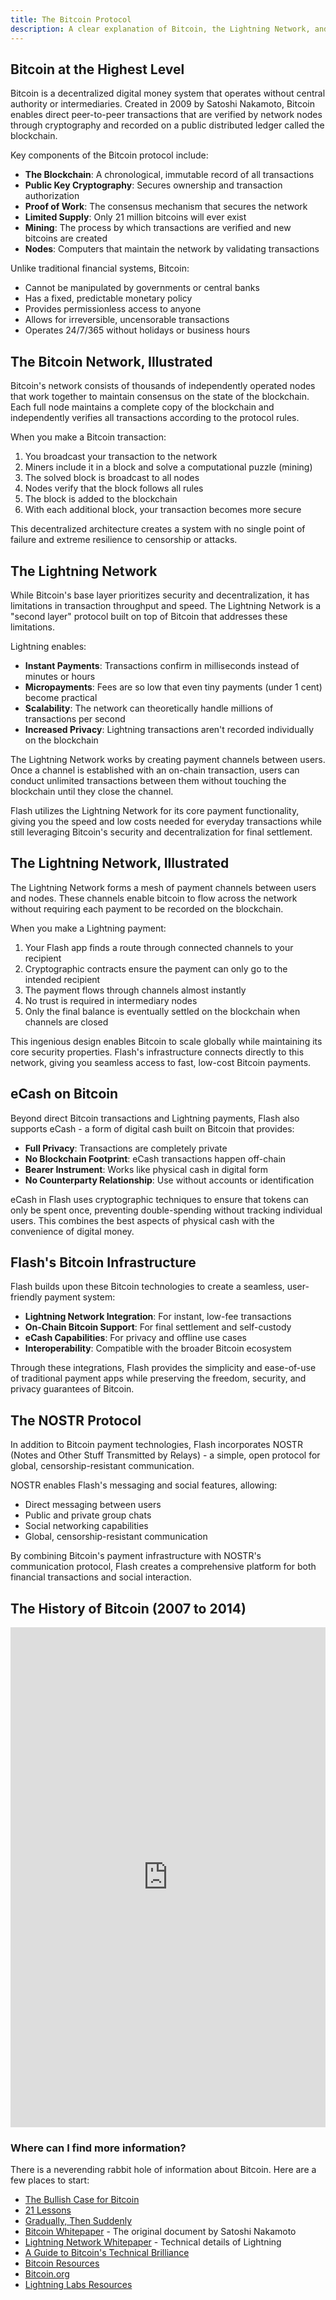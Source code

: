 ```yaml
---
title: The Bitcoin Protocol
description: A clear explanation of Bitcoin, the Lightning Network, and how Flash leverages these technologies for a better financial system.
---
```


## Bitcoin at the Highest Level

Bitcoin is a decentralized digital money system that operates without central authority or intermediaries. Created in 2009 by Satoshi Nakamoto, Bitcoin enables direct peer-to-peer transactions that are verified by network nodes through cryptography and recorded on a public distributed ledger called the blockchain.

Key components of the Bitcoin protocol include:

- **The Blockchain**: A chronological, immutable record of all transactions
- **Public Key Cryptography**: Secures ownership and transaction authorization
- **Proof of Work**: The consensus mechanism that secures the network
- **Limited Supply**: Only 21 million bitcoins will ever exist
- **Mining**: The process by which transactions are verified and new bitcoins are created
- **Nodes**: Computers that maintain the network by validating transactions

Unlike traditional financial systems, Bitcoin:
- Cannot be manipulated by governments or central banks
- Has a fixed, predictable monetary policy
- Provides permissionless access to anyone
- Allows for irreversible, uncensorable transactions
- Operates 24/7/365 without holidays or business hours

## The Bitcoin Network, Illustrated

Bitcoin's network consists of thousands of independently operated nodes that work together to maintain consensus on the state of the blockchain. Each full node maintains a complete copy of the blockchain and independently verifies all transactions according to the protocol rules.

When you make a Bitcoin transaction:

1. You broadcast your transaction to the network
2. Miners include it in a block and solve a computational puzzle (mining)
3. The solved block is broadcast to all nodes
4. Nodes verify that the block follows all rules
5. The block is added to the blockchain
6. With each additional block, your transaction becomes more secure

This decentralized architecture creates a system with no single point of failure and extreme resilience to censorship or attacks.

## The Lightning Network

While Bitcoin's base layer prioritizes security and decentralization, it has limitations in transaction throughput and speed. The Lightning Network is a "second layer" protocol built on top of Bitcoin that addresses these limitations.

Lightning enables:

- **Instant Payments**: Transactions confirm in milliseconds instead of minutes or hours
- **Micropayments**: Fees are so low that even tiny payments (under 1 cent) become practical
- **Scalability**: The network can theoretically handle millions of transactions per second
- **Increased Privacy**: Lightning transactions aren't recorded individually on the blockchain

The Lightning Network works by creating payment channels between users. Once a channel is established with an on-chain transaction, users can conduct unlimited transactions between them without touching the blockchain until they close the channel.

Flash utilizes the Lightning Network for its core payment functionality, giving you the speed and low costs needed for everyday transactions while still leveraging Bitcoin's security and decentralization for final settlement.

## The Lightning Network, Illustrated

The Lightning Network forms a mesh of payment channels between users and nodes. These channels enable bitcoin to flow across the network without requiring each payment to be recorded on the blockchain.

When you make a Lightning payment:

1. Your Flash app finds a route through connected channels to your recipient
2. Cryptographic contracts ensure the payment can only go to the intended recipient
3. The payment flows through channels almost instantly
4. No trust is required in intermediary nodes
5. Only the final balance is eventually settled on the blockchain when channels are closed

This ingenious design enables Bitcoin to scale globally while maintaining its core security properties. Flash's infrastructure connects directly to this network, giving you seamless access to fast, low-cost Bitcoin payments.

## eCash on Bitcoin

Beyond direct Bitcoin transactions and Lightning payments, Flash also supports eCash - a form of digital cash built on Bitcoin that provides:

- **Full Privacy**: Transactions are completely private
- **No Blockchain Footprint**: eCash transactions happen off-chain
- **Bearer Instrument**: Works like physical cash in digital form
- **No Counterparty Relationship**: Use without accounts or identification

eCash in Flash uses cryptographic techniques to ensure that tokens can only be spent once, preventing double-spending without tracking individual users. This combines the best aspects of physical cash with the convenience of digital money.

## Flash's Bitcoin Infrastructure

Flash builds upon these Bitcoin technologies to create a seamless, user-friendly payment system:

- **Lightning Network Integration**: For instant, low-fee transactions
- **On-Chain Bitcoin Support**: For final settlement and self-custody
- **eCash Capabilities**: For privacy and offline use cases
- **Interoperability**: Compatible with the broader Bitcoin ecosystem

Through these integrations, Flash provides the simplicity and ease-of-use of traditional payment apps while preserving the freedom, security, and privacy guarantees of Bitcoin.

## The NOSTR Protocol

In addition to Bitcoin payment technologies, Flash incorporates NOSTR (Notes and Other Stuff Transmitted by Relays) - a simple, open protocol for global, censorship-resistant communication.

NOSTR enables Flash's messaging and social features, allowing:
- Direct messaging between users
- Public and private group chats
- Social networking capabilities
- Global, censorship-resistant communication

By combining Bitcoin's payment infrastructure with NOSTR's communication protocol, Flash creates a comprehensive platform for both financial transactions and social interaction.

## The History of Bitcoin (2007 to 2014)
<iframe width="100%" height="800" frameborder="0" src="https://historyofbitcoin.org/" title="The History of Bitcoin" allowfullscreen></iframe>

### Where can I find more information?

There is a neverending rabbit hole of information about Bitcoin. Here are a few places to start:
-   [The Bullish Case for Bitcoin](https://vijayboyapati.medium.com/the-bullish-case-for-bitcoin-6ecc8bdecc1)
-   [21 Lessons](https://21lessons.com/)
-   [Gradually, Then Suddenly](https://unchained.com/blog/category/gradually-then-suddenly/)
-   [Bitcoin Whitepaper](https://bitcoin.org/bitcoin.pdf) - The original document by Satoshi Nakamoto
-   [Lightning Network Whitepaper](https://lightning.network/lightning-network-paper.pdf) - Technical details of Lightning
-   [A Guide to Bitcoin's Technical Brilliance](https://medium.com/digitalassetresearch/a-guide-to-bitcoins-technical-brilliance-for-non-programmers-e28211e797c0)
-   [Bitcoin Resources](https://bitcoin-resources.com/)
-   [Bitcoin.org](https://bitcoin.org/en/)
-   [Lightning Labs Resources](https://docs.lightning.engineering/)

<div style="height:400px;width:100%"></div>


"It might make sense just to get some in case it catches on." ~ (Satoshi Nakamoto).

[🐇](https://rabbithole.flashapp.com)
